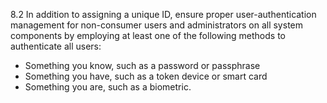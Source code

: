 8.2 In addition to assigning a unique ID, 
ensure proper user-authentication 
management for non-consumer users 
and administrators on all system 
components by employing at least one of 
the following methods to authenticate all 
users: 

* Something you know, such as a password or passphrase 
* Something you have, such as a token device or smart card 
* Something you are, such as a biometric. 



